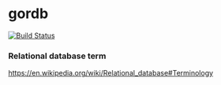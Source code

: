 gordb
=====

[![Build Status](https://drone.io/github.com/masahide/gordb/status.png)](https://drone.io/github.com/masahide/gordb/latest)

### Relational database term

https://en.wikipedia.org/wiki/Relational_database#Terminology


